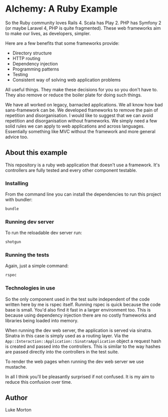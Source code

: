 # Alchemy: A Ruby Example

So the Ruby community loves Rails 4. Scala has Play 2. PHP has
Symfony 2 (or maybe Laravel 4, PHP is quite fragmented). These
web frameworks aim to make our lives, as developers, simpler.

Here are a few benefits that some frameworks provide:

 - Directory structure
 - HTTP routing
 - Dependency injection
 - Programming patterns
 - Testing
 - Consistent way of solving web application problems

All useful things. They make these decisions for you so you
don't have to. They also remove or reduce the boiler plate for
doing such things.

We have all worked on legacy, barnacled applications. We all
know how bad sans-framework can be. We developed frameworks to
remove the pain of repetition and disorganisation. I would
like to suggest that we can avoid repetition and
disorganisation without frameworks. We simply need a few solid
rules we can apply to web applications and across languages.
Essentially something like MVC without the framework and more
general advice too.

## About this example

This repository is a ruby web application that doesn't use
a framework. It's controllers are fully tested and every
other component testable.

### Installing

From the command line you can install the dependencies to run
this project with bundler:

``` sh
bundle
```

### Running dev server

To run the reloadable dev server run:

``` sh
shotgun
```

### Running the tests

Again, just a simple command:

``` sh
rspec
```

### Technologies in use

So the only component used in the test suite independent of
the code written here by me is rspec itself. Running rspec is
quick because the code base is small. You'd also find it fast
in a larger environment too. This is because using dependency
injection there are no costly frameworks and libraries being
loaded into memory.

When running the dev web server, the application is served via
sinatra. Sinatra in this case is simply used as a routing
layer. Via the
`App::Interaction::Application::SinatraApplication` object
a request hash is created and passed into the controllers.
This is similar to the way hashes are passed directly into
the controllers in the test suite.

To render the web pages when running the dev web server we use
mustache.

In all I think you'll be pleasantly surprised if not confused.
It is my aim to reduce this confusion over time.

## Author

Luke Morton


